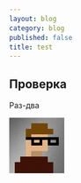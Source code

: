 ```yaml
---
layout: blog
category: blog
published: false
title: test
---
```


## Проверка

Раз-два

![me.png](/media/me.png)